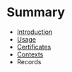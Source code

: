 # Summary

* [Introduction](README.md)
* [Usage](chapters/usage.md)
* [Certificates](chapters/certificates.md)
* [Contexts](chapters/contexts.md)
* Records

